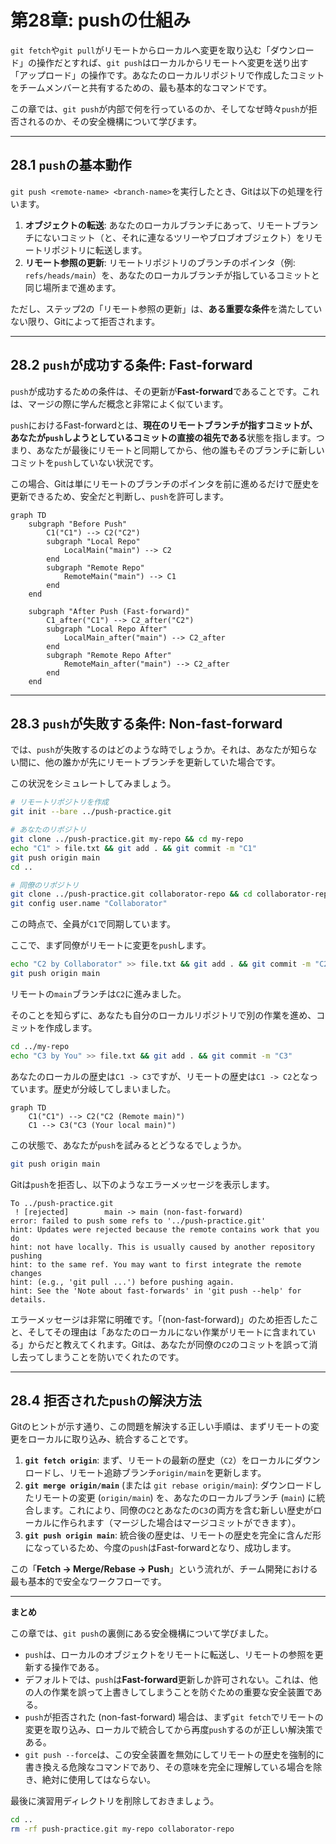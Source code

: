 # 第28章: pushの仕組み

`git fetch`や`git pull`がリモートからローカルへ変更を取り込む「ダウンロード」の操作だとすれば、`git push`はローカルからリモートへ変更を送り出す「アップロード」の操作です。あなたのローカルリポジトリで作成したコミットをチームメンバーと共有するための、最も基本的なコマンドです。

この章では、`git push`が内部で何を行っているのか、そしてなぜ時々`push`が拒否されるのか、その安全機構について学びます。

---
## 28.1 `push`の基本動作

`git push <remote-name> <branch-name>`を実行したとき、Gitは以下の処理を行います。

1.  **オブジェクトの転送**: あなたのローカルブランチにあって、リモートブランチにないコミット（と、それに連なるツリーやブロブオブジェクト）をリモートリポジトリに転送します。
2.  **リモート参照の更新**: リモートリポジトリのブランチのポインタ（例: `refs/heads/main`）を、あなたのローカルブランチが指しているコミットと同じ場所まで進めます。

ただし、ステップ2の「リモート参照の更新」は、**ある重要な条件**を満たしていない限り、Gitによって拒否されます。

---
## 28.2 `push`が成功する条件: Fast-forward

`push`が成功するための条件は、その更新が**Fast-forward**であることです。これは、マージの際に学んだ概念と非常によく似ています。

`push`におけるFast-forwardとは、**現在のリモートブランチが指すコミットが、あなたが`push`しようとしているコミットの直接の祖先である**状態を指します。つまり、あなたが最後にリモートと同期してから、他の誰もそのブランチに新しいコミットを`push`していない状況です。

この場合、Gitは単にリモートのブランチのポインタを前に進めるだけで歴史を更新できるため、安全だと判断し、`push`を許可します。

```mermaid
graph TD
    subgraph "Before Push"
        C1("C1") --> C2("C2")
        subgraph "Local Repo"
            LocalMain("main") --> C2
        end
        subgraph "Remote Repo"
            RemoteMain("main") --> C1
        end
    end

    subgraph "After Push (Fast-forward)"
        C1_after("C1") --> C2_after("C2")
        subgraph "Local Repo After"
            LocalMain_after("main") --> C2_after
        end
        subgraph "Remote Repo After"
            RemoteMain_after("main") --> C2_after
        end
    end
```

---
## 28.3 `push`が失敗する条件: Non-fast-forward

では、`push`が失敗するのはどのような時でしょうか。それは、あなたが知らない間に、他の誰かが先にリモートブランチを更新していた場合です。

この状況をシミュレートしてみましょう。
```bash
# リモートリポジトリを作成
git init --bare ../push-practice.git

# あなたのリポジトリ
git clone ../push-practice.git my-repo && cd my-repo
echo "C1" > file.txt && git add . && git commit -m "C1"
git push origin main
cd ..

# 同僚のリポジトリ
git clone ../push-practice.git collaborator-repo && cd collaborator-repo
git config user.name "Collaborator"
```
この時点で、全員が`C1`で同期しています。

ここで、まず同僚がリモートに変更を`push`します。
```bash
echo "C2 by Collaborator" >> file.txt && git add . && git commit -m "C2"
git push origin main
```
リモートの`main`ブランチは`C2`に進みました。

そのことを知らずに、あなたも自分のローカルリポジトリで別の作業を進め、コミットを作成します。
```bash
cd ../my-repo
echo "C3 by You" >> file.txt && git add . && git commit -m "C3"
```
あなたのローカルの歴史は`C1 -> C3`ですが、リモートの歴史は`C1 -> C2`となっています。歴史が分岐してしまいました。

```mermaid
graph TD
    C1("C1") --> C2("C2 (Remote main)")
    C1 --> C3("C3 (Your local main)")
```
この状態で、あなたが`push`を試みるとどうなるでしょうか。
```bash
git push origin main
```
Gitは`push`を拒否し、以下のようなエラーメッセージを表示します。
```
To ../push-practice.git
 ! [rejected]        main -> main (non-fast-forward)
error: failed to push some refs to '../push-practice.git'
hint: Updates were rejected because the remote contains work that you do
hint: not have locally. This is usually caused by another repository pushing
hint: to the same ref. You may want to first integrate the remote changes
hint: (e.g., 'git pull ...') before pushing again.
hint: See the 'Note about fast-forwards' in 'git push --help' for details.
```
エラーメッセージは非常に明確です。「(non-fast-forward)」のため拒否したこと、そしてその理由は「あなたのローカルにない作業がリモートに含まれている」からだと教えてくれます。Gitは、あなたが同僚の`C2`のコミットを誤って消し去ってしまうことを防いでくれたのです。

---
## 28.4 拒否された`push`の解決方法

Gitのヒントが示す通り、この問題を解決する正しい手順は、まずリモートの変更をローカルに取り込み、統合することです。

1.  **`git fetch origin`**: まず、リモートの最新の歴史（`C2`）をローカルにダウンロードし、リモート追跡ブランチ`origin/main`を更新します。
2.  **`git merge origin/main`** (または `git rebase origin/main`): ダウンロードしたリモートの変更 (`origin/main`) を、あなたのローカルブランチ (`main`) に統合します。これにより、同僚の`C2`とあなたの`C3`の両方を含む新しい歴史がローカルに作られます（マージした場合はマージコミットができます）。
3.  **`git push origin main`**: 統合後の歴史は、リモートの歴史を完全に含んだ形になっているため、今度の`push`はFast-forwardとなり、成功します。

この「**Fetch -> Merge/Rebase -> Push**」という流れが、チーム開発における最も基本的で安全なワークフローです。

---
**まとめ**

この章では、`git push`の裏側にある安全機構について学びました。

-   `push`は、ローカルのオブジェクトをリモートに転送し、リモートの参照を更新する操作である。
-   デフォルトでは、`push`は**Fast-forward**更新しか許可されない。これは、他の人の作業を誤って上書きしてしまうことを防ぐための重要な安全装置である。
-   `push`が拒否された (non-fast-forward) 場合は、まず`git fetch`でリモートの変更を取り込み、ローカルで統合してから再度`push`するのが正しい解決策である。
-   `git push --force`は、この安全装置を無効にしてリモートの歴史を強制的に書き換える危険なコマンドであり、その意味を完全に理解している場合を除き、絶対に使用してはならない。

最後に演習用ディレクトリを削除しておきましょう。
```bash
cd ..
rm -rf push-practice.git my-repo collaborator-repo
```

